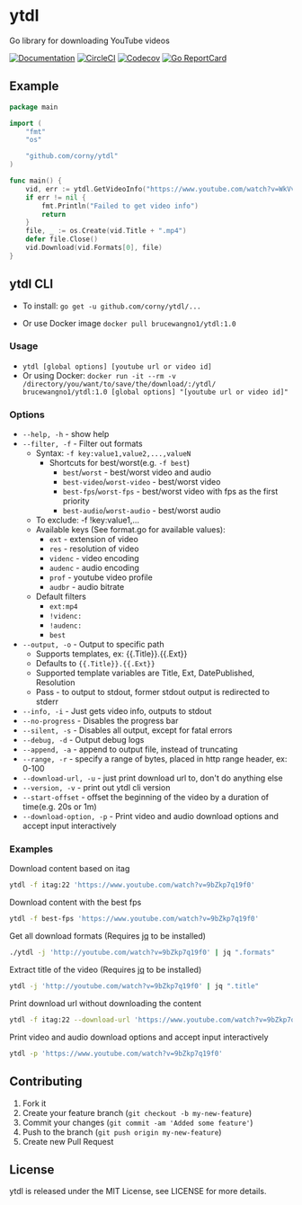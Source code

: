 # ytdl

Go library for downloading YouTube videos

[![Documentation](https://godoc.org/github.com/corny/ytdl?status.svg)](http://godoc.org/github.com/corny/ytdl)
[![CircleCI](https://circleci.com/gh/corny/ytdl.svg?style=shield)](https://circleci.com/gh/corny/ytdl)
[![Codecov](https://codecov.io/gh/corny/ytdl/branch/master/graph/badge.svg)](https://codecov.io/gh/corny/ytdl)
[![Go ReportCard](http://goreportcard.com/badge/corny/ytdl)](http://goreportcard.com/report/corny/ytdl)


## Example

```go
package main

import (
	"fmt"
	"os"

	"github.com/corny/ytdl"
)

func main() {
	vid, err := ytdl.GetVideoInfo("https://www.youtube.com/watch?v=WkVvG4QTO9M")
	if err != nil {
		fmt.Println("Failed to get video info")
		return
	}
	file, _ := os.Create(vid.Title + ".mp4")
	defer file.Close()
	vid.Download(vid.Formats[0], file)
}

```

## ytdl CLI

- To install: `go get -u github.com/corny/ytdl/...`

- Or use Docker image `docker pull brucewangno1/ytdl:1.0`

### Usage

- `ytdl [global options] [youtube url or video id]`
- Or using Docker: `docker run -it --rm -v /directory/you/want/to/save/the/download/:/ytdl/ brucewangno1/ytdl:1.0 [global options] "[youtube url or video id]"`

### Options

- `--help, -h` - show help
- `--filter, -f` - Filter out formats
  - Syntax: `-f key:value1,value2,...,valueN`
    - Shortcuts for best/worst(e.g. `-f best`)
      - `best`/`worst` - best/worst video and audio
      - `best-video`/`worst-video` - best/worst video
      - `best-fps`/`worst-fps` - best/worst video with fps as the first priority
      - `best-audio`/`worst-audio` - best/worst audio
  - To exclude:  -f !key:value1,...
  - Available keys (See format.go for available values):
    - `ext` - extension of video
    - `res` - resolution of video
    - `videnc` - video encoding
    - `audenc` - audio encoding
    - `prof` - youtube video profile
    - `audbr` - audio bitrate
  - Default filters
    - `ext:mp4`
    - `!videnc:`
    - `!audenc:`
    - `best`
- `--output, -o` - Output to specific path
  - Supports templates, ex: {{.Title}}.{{.Ext}}
  - Defaults to `{{.Title}}.{{.Ext}}`
  - Supported template variables are Title, Ext, DatePublished, Resolution
  - Pass - to output to stdout, former stdout output is redirected to stderr
- `--info, -i` - Just gets video info, outputs to stdout
- `--no-progress` - Disables the progress bar
- `--silent, -s` - Disables all output, except for fatal errors
- `--debug, -d` - Output debug logs
- `--append, -a` - append to output file, instead of truncating
- `--range, -r` - specify a range of bytes, placed in http range header, ex: 0-100
- `--download-url, -u` - just print download url to, don't do anything else
- `--version, -v` - print out ytdl cli version
- `--start-offset` - offset the beginning of the video by a duration of time(e.g. 20s or 1m)
- `--download-option, -p` - Print video and audio download options and accept input interactively


### Examples

Download content based on itag

```bash
ytdl -f itag:22 'https://www.youtube.com/watch?v=9bZkp7q19f0'
```

Download content with the best fps

```bash
ytdl -f best-fps 'https://www.youtube.com/watch?v=9bZkp7q19f0'
```

Get all download formats (Requires [jq](https://github.com/stedolan/jq) to be installed)

```bash
./ytdl -j 'http://youtube.com/watch?v=9bZkp7q19f0' | jq ".formats"
```

Extract title of the video (Requires [jq](https://github.com/stedolan/jq) to be installed)

```bash
ytdl -j 'http://youtube.com/watch?v=9bZkp7q19f0' | jq ".title"
```

Print download url without downloading the content

```bash
ytdl -f itag:22 --download-url 'https://www.youtube.com/watch?v=9bZkp7q19f0'
```

Print video and audio download options and accept input interactively

```bash
ytdl -p 'https://www.youtube.com/watch?v=9bZkp7q19f0'
```

## Contributing

1. Fork it
2. Create your feature branch (`git checkout -b my-new-feature`)
3. Commit your changes (`git commit -am 'Added some feature'`)
4. Push to the branch (`git push origin my-new-feature`)
5. Create new Pull Request

## License

ytdl is released under the MIT License, see LICENSE for more details.
